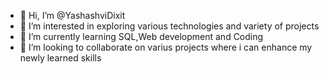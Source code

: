 - 👋 Hi, I’m @YashashviDixit
- 👀 I’m interested in exploring various technologies and variety of projects
- 🌱 I’m currently learning SQL,Web development and Coding
- 💞️ I’m looking to collaborate on varius projects where i can enhance my newly learned skills


<!---
YashashviDixit/YashashviDixit is a ✨ special ✨ repository because its `README.md` (this file) appears on your GitHub profile.
You can click the Preview link to take a look at your changes.
--->
